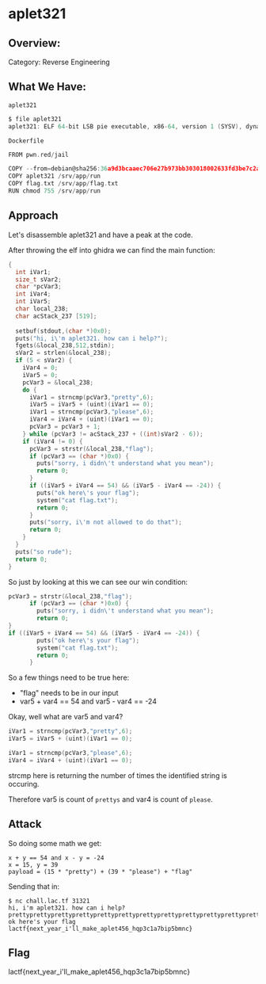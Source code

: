 # aplet321

## Overview:

Category: Reverse Engineering

## What We Have:

```aplet321```
```c
$ file aplet321  
aplet321: ELF 64-bit LSB pie executable, x86-64, version 1 (SYSV), dynamically linked, interpreter /lib64/ld-linux-x86-64.so.2, BuildID[sha1]=b6322155d8e3d5ecbc678a2697ccce38be0e7c10, for GNU/Linux 3.2.0, not stripped
```

```Dockerfile```
```c
FROM pwn.red/jail

COPY --from=debian@sha256:36a9d3bcaaec706e27b973bb303018002633fd3be7c2ac367d174bafce52e84e / /srv
COPY aplet321 /srv/app/run
COPY flag.txt /srv/app/flag.txt
RUN chmod 755 /srv/app/run
```

## Approach

Let's disassemble aplet321 and have a peak at the code.

After throwing the elf into ghidra we can find the main function:
```c
{
  int iVar1;
  size_t sVar2;
  char *pcVar3;
  int iVar4;
  int iVar5;
  char local_238;
  char acStack_237 [519];
  
  setbuf(stdout,(char *)0x0);
  puts("hi, i\'m aplet321. how can i help?");
  fgets(&local_238,512,stdin);
  sVar2 = strlen(&local_238);
  if (5 < sVar2) {
    iVar4 = 0;
    iVar5 = 0;
    pcVar3 = &local_238;
    do {
      iVar1 = strncmp(pcVar3,"pretty",6);
      iVar5 = iVar5 + (uint)(iVar1 == 0);
      iVar1 = strncmp(pcVar3,"please",6);
      iVar4 = iVar4 + (uint)(iVar1 == 0);
      pcVar3 = pcVar3 + 1;
    } while (pcVar3 != acStack_237 + ((int)sVar2 - 6));
    if (iVar4 != 0) {
      pcVar3 = strstr(&local_238,"flag");
      if (pcVar3 == (char *)0x0) {
        puts("sorry, i didn\'t understand what you mean");
        return 0;
      }
      if ((iVar5 + iVar4 == 54) && (iVar5 - iVar4 == -24)) {
        puts("ok here\'s your flag");
        system("cat flag.txt");
        return 0;
      }
      puts("sorry, i\'m not allowed to do that");
      return 0;
    }
  }
  puts("so rude");
  return 0;
}
```

So just by looking at this we can see our win condition:
```c
pcVar3 = strstr(&local_238,"flag");
      if (pcVar3 == (char *)0x0) {
        puts("sorry, i didn\'t understand what you mean");
        return 0;
}
if ((iVar5 + iVar4 == 54) && (iVar5 - iVar4 == -24)) {
        puts("ok here\'s your flag");
        system("cat flag.txt");
        return 0;
      }
```

So a few things need to be true here:
- "flag" needs to be in our input
- var5 + var4 == 54 and var5 - var4 == -24

Okay, well what are var5 and var4?
```c
iVar1 = strncmp(pcVar3,"pretty",6);
iVar5 = iVar5 + (uint)(iVar1 == 0);

iVar1 = strncmp(pcVar3,"please",6);
iVar4 = iVar4 + (uint)(iVar1 == 0);
````

strcmp here is returning the number of times the identified string is occuring. 

Therefore var5 is count of `prettys` and var4 is count of `please`.





## Attack

So doing some math we get:
```
x + y == 54 and x - y = -24
x = 15, y = 39
payload = (15 * "pretty") + (39 * "please") + "flag"
```

Sending that in:


```text
$ nc chall.lac.tf 31321
hi, i'm aplet321. how can i help?
prettyprettyprettyprettyprettyprettyprettyprettyprettyprettyprettyprettyprettyprettyprettypleasepleasepleasepleasepleasepleasepleasepleasepleasepleasepleasepleasepleasepleasepleasepleasepleasepleasepleasepleasepleasepleasepleasepleasepleasepleasepleasepleasepleasepleasepleasepleasepleasepleasepleasepleasepleasepleasepleaseflag
ok here's your flag
lactf{next_year_i'll_make_aplet456_hqp3c1a7bip5bmnc} 
```

## Flag

lactf{next_year_i'll_make_aplet456_hqp3c1a7bip5bmnc} 
